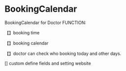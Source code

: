 # BookingCalendar
BookingCalendar for Doctor
FUNCTION:

【】booking time 

【】booking calendar

【】doctor can check who booking today and other days.

[] custom define fields and setting website
